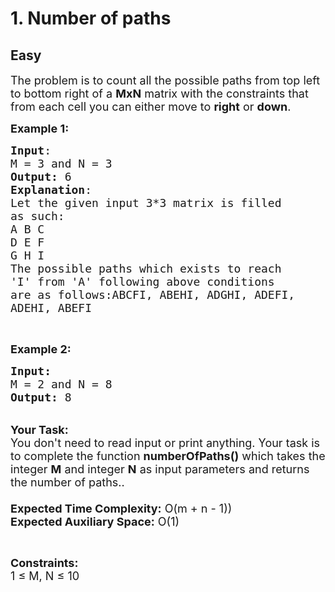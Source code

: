 # 1. Number of paths
## Easy 
<div class="problem-statement">
                <p></p><p><span style="font-size:18px">The problem is to count all the possible paths from top left to bottom right of a <strong>MxN</strong>&nbsp;matrix with the constraints that from each cell you can either move to <strong>right</strong> or <strong>down</strong>.</span></p>

<p><span style="font-size:18px"><strong>Example 1:</strong></span></p>

<pre><span style="font-size:18px"><strong>Input</strong>:
M = 3 and N = 3
<strong>Output:</strong>&nbsp;6
<strong>Explanation</strong>:
Let the given input 3*3 matrix is filled 
as such:
A B C
D E F
G H I
The possible paths which exists to reach 
'I' from 'A' following above conditions 
are as follows:ABCFI, ABEHI, ADGHI, ADEFI, 
ADEHI, ABEFI
</span></pre>

<p>&nbsp;</p>

<p><span style="font-size:18px"><strong>Example 2:</strong></span></p>

<pre><span style="font-size:18px"><strong>Input:</strong>
M = 2 and N = 8
<strong>Output: </strong>8
</span></pre>

<p><br>
<span style="font-size:18px"><strong>Your Task:&nbsp;&nbsp;</strong><br>
You don't need to read input or print anything. Your task is to complete the function&nbsp;<strong>numberOfPaths()</strong>&nbsp;which takes the integer <strong>M</strong> and integer <strong>N</strong>&nbsp;as input parameters and returns the number of paths..<br>
<br>
<strong>Expected Time Complexity:</strong> O(m + n - 1))<br>
<strong>Expected Auxiliary Space:</strong> O(1)</span></p>

<p>&nbsp;</p>

<p><span style="font-size:18px"><strong>Constraints:</strong></span><br>
<span style="font-size:18px">1 ≤ M, N&nbsp;≤ 10</span></p>
 <p></p>
            </div>